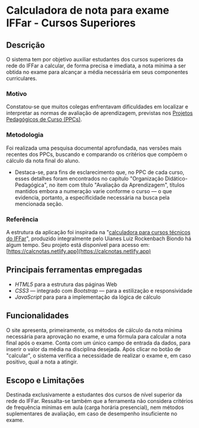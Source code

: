 # Calculadora de nota para exame IFFar - Cursos Superiores
## **Descrição**
O sistema tem por objetivo auxiliar estudantes dos cursos superiores da rede do IFFar a calcular, de forma precisa e imediata, a nota mínima a ser obtida no exame para alcançar a média necessária em seus componentes curriculares.
### **Motivo**
Constatou-se que muitos colegas enfrentavam dificuldades em localizar e interpretar as normas de avaliação de aprendizagem, previstas nos [Projetos Pedagógicos de Curso (PPCs)](https://www.iffarroupilha.edu.br/projeto-pedag%C3%B3gico-de-curso).
### **Metodologia**
Foi realizada uma pesquisa documental aprofundada, nas versões mais recentes dos PPCs, buscando e comparando os critérios que compõem o cálculo da nota final do aluno.
* Destaca-se, para fins de esclarecimento que, no PPC de cada curso, esses detalhes foram encontrados no capítulo "Organização Didático-Pedagógica", no item com título "Avaliação da Aprendizagem", títulos mantidos embora a numeração varie conforme o curso — o que evidencia, portanto, a especificidade necessária na busca pela mencionada seção.
### **Referência**
A estrutura da aplicação foi inspirada na "[calculadora para cursos técnicos do IFFar](https://github.com/Uianes/calculadoraExame)", produzido integralmente pelo Uianes Luiz Rockenbach Biondo há algum tempo. Seu projeto está disponível para acesso em: [https://calcnotas.netlify.app](https://calcnotas.netlify.app)

## **Principais ferramentas empregadas**
* *HTML5* para a estrutura das páginas Web
* *CSS3* — integrado com *Bootstrap* — para a estilização e responsividade
* *JavaScript* para para a implementação da lógica de cálculo

## **Funcionalidades**
O site apresenta, primeiramente, os métodos de cálculo da nota mínima necessária para aprovação no exame, e uma fórmula para calcular a nota final após o exame.
Conta com um único campo de entrada da dados, para inserir o valor da média na disciplina desejada. Após clicar no botão de "calcular", o sistema verifica a necessidade de realizar o exame e, em caso positivo, qual a nota a atingir.

## **Escopo e Limitações**
Destinada exclusivamente a estudantes dos cursos de nível superior da rede do IFFar. Ressalta-se também que a ferramenta não considera critérios de frequência mínimas em aula (carga horária presencial), nem métodos suplementares de avaliação, em caso de desempenho insuficiente no exame.
